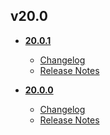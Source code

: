 ## v20.0
* **[20.0.1](20.0.1)**
	* [Changelog](20.0.1/changelog.md)
	* [Release Notes](20.0.1/release_notes.md)

* **[20.0.0](20.0.0)**
	* [Changelog](20.0.0/changelog.md)
	* [Release Notes](20.0.0/release_notes.md)
